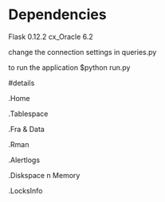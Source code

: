 Dependencies
=============
Flask 0.12.2
cx_Oracle 6.2

change the connection settings in queries.py


to run the application $python run.py 


#details 

.Home

.Tablespace

.Fra & Data

.Rman

.Alertlogs

.Diskspace n Memory

.LocksInfo
